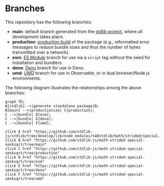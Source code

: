 <!--

@license Apache-2.0

Copyright (c) 2022 The Stdlib Authors.

Licensed under the Apache License, Version 2.0 (the "License");
you may not use this file except in compliance with the License.
You may obtain a copy of the License at

    http://www.apache.org/licenses/LICENSE-2.0

Unless required by applicable law or agreed to in writing, software
distributed under the License is distributed on an "AS IS" BASIS,
WITHOUT WARRANTIES OR CONDITIONS OF ANY KIND, either express or implied.
See the License for the specific language governing permissions and
limitations under the License.

-->

# Branches

This repository has the following branches:

-   **main**: default branch generated from the [stdlib project][stdlib-url], where all development takes place.
-   **production**: [production build][production-url] of the package (e.g., reformatted error messages to reduce bundle sizes and thus the number of bytes transmitted over a network).
-   **esm**: [ES Module][esm-url] branch for use via a `script` tag without the need for installation and bundlers.
-   **deno**: [Deno][deno-url] branch for use in Deno.
-   **umd**: [UMD][umd-url] branch for use in Observable, or in dual browser/Node.js environments.

The following diagram illustrates the relationships among the above branches:

```mermaid
graph TD;
A[stdlib]-->|generate standalone package|B;
B[main] -->|productionize| C[production];
C -->|bundle| D[esm];
C -->|bundle| E[deno];
C -->|bundle| F[umd];

click A href "https://github.com/stdlib-js/stdlib/tree/develop/lib/node_modules/%40stdlib/math/strided/special/smsksqrt"
click B href "https://github.com/stdlib-js/math-strided-special-smsksqrt/tree/main"
click C href "https://github.com/stdlib-js/math-strided-special-smsksqrt/tree/production"
click D href "https://github.com/stdlib-js/math-strided-special-smsksqrt/tree/esm"
click E href "https://github.com/stdlib-js/math-strided-special-smsksqrt/tree/deno"
click F href "https://github.com/stdlib-js/math-strided-special-smsksqrt/tree/umd"
```

[stdlib-url]: https://github.com/stdlib-js/stdlib/tree/develop/lib/node_modules/%40stdlib/math/strided/special/smsksqrt
[production-url]: https://github.com/stdlib-js/math-strided-special-smsksqrt/tree/production
[deno-url]: https://github.com/stdlib-js/math-strided-special-smsksqrt/tree/deno
[umd-url]: https://github.com/stdlib-js/math-strided-special-smsksqrt/tree/umd
[esm-url]: https://github.com/stdlib-js/math-strided-special-smsksqrt/tree/esm